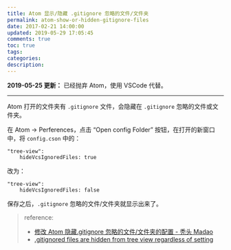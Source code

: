 ```yaml
---
title: Atom 显示/隐藏 .gitignore 忽略的文件/文件夹
permalink: atom-show-or-hidden-gitignore-files
date: 2017-02-21 14:00:00
updated: 2019-05-29 17:05:45
comments: true
toc: true
tags:
categories:
description:
---
```


**2019-05-25 更新：** 已经抛弃 Atom，使用 VSCode 代替。

<!-- more -->

---

Atom 打开的文件夹有 `.gitignore` 文件，会隐藏在 `.gitignore` 忽略的文件或文件夹。

在 Atom -> Perferences，点击 “Open config Folder” 按钮，在打开的新窗口中，将 `config.cson` 中的：

```
"tree-view":
    hideVcsIgnoredFiles: true
```

改为：

```
"tree-view":
    hideVcsIgnoredFiles: false
```

保存之后，`.gitignore` 忽略的文件/文件夹就显示出来了。

> reference:
>
> - [修改 Atom 隐藏.gitignore 忽略的文件/文件夹的配置 - 秃头 Madao](http://www.cnblogs.com/fsong/p/5468447.html)
> - [.gitignored files are hidden from tree view regardless of setting](https://discuss.atom.io/t/gitignored-files-are-hidden-from-tree-view-regardless-of-setting/8724)

